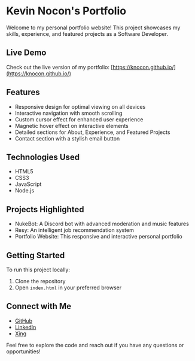 # Kevin Nocon's Portfolio

Welcome to my personal portfolio website! This project showcases my skills, experience, and featured projects as a Software Developer.

## Live Demo

Check out the live version of my portfolio: [https://knocon.github.io/](https://knocon.github.io/)

## Features

- Responsive design for optimal viewing on all devices
- Interactive navigation with smooth scrolling
- Custom cursor effect for enhanced user experience
- Magnetic hover effect on interactive elements
- Detailed sections for About, Experience, and Featured Projects
- Contact section with a stylish email button

## Technologies Used

- HTML5
- CSS3
- JavaScript
- Node.js

## Projects Highlighted

- NukeBot: A Discord bot with advanced moderation and music features
- Resy: An intelligent job recommendation system
- Portfolio Website: This responsive and interactive personal portfolio

## Getting Started

To run this project locally:

1. Clone the repository
2. Open `index.html` in your preferred browser

## Connect with Me

- [GitHub](https://github.com/knocon)
- [LinkedIn](https://www.linkedin.com/in/kevin-nocon-6649891b9/)
- [Xing](https://www.xing.com/profile/Kevin_Nocon4/web_profiles?expandNeffi=true)

Feel free to explore the code and reach out if you have any questions or opportunities!
